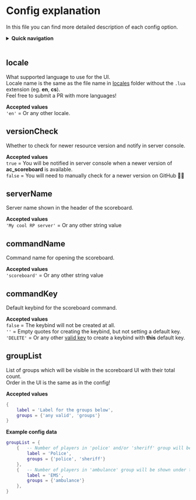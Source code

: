 # Config explanation
In this file you can find more detailed description of each config option.  

<details>
<summary><b>Quick navigation</b></summary>

- [locale](#locale)
- [versionCheck](#versioncheck)
- [serverName](#servername)
- [commandName](#commandname)
- [commandKey](#commandkey)
- [groupList](#grouplist)
</details>

<br>

## locale
What supported language to use for the UI.  
Locale name is the same as the file name in [locales](../locales) folder without the `.lua` extension (eg. **en**, **cs**).  
Feel free to submit a PR with more languages!

**Accepted values**  
`'en'` = Or any other locale.



## versionCheck
Whether to check for newer resource version and notify in server console.

**Accepted values**  
`true` = You will be notified in server console when a newer version of **ac_scoreboard** is available.  
`false` = You will need to manually check for a newer version on GitHub 👎🏽



## serverName
Server name shown in the header of the scoreboard.

**Accepted values**  
`'My cool RP server'` = Or any other string value



## commandName
Command name for opening the scoreboard.

**Accepted values**  
`'scoreboard'` = Or any other string value



## commandKey
Default keybind for the scoreboard command.

**Accepted values**  
`false` = The keybind will not be created at all.  
`''` = Empty quotes for creating the keybind, but not setting a default key.   
`'DELETE'` = Or any other [valid key](https://docs.fivem.net/docs/game-references/input-mapper-parameter-ids/keyboard) to create a keybind with **this** default key.



## groupList
List of groups which will be visible in the scoreboard UI with their total count.  
Order in the UI is the same as in the config!

**Accepted values**  
```lua
{
    label = 'Label for the groups below',
    groups = {'any valid', 'groups'}
}
```

**Example config data**
```lua
groupList = {
    {   -- Number of players in 'police' and/or 'sheriff' group will be shown under the 'Police' label.
        label = 'Police',
        groups = {'police', 'sheriff'}
    },
    {   -- Number of players in 'ambulance' group will be shown under the 'EMS' label.
        label = 'EMS',
        groups = {'ambulance'}
    },
}
```
